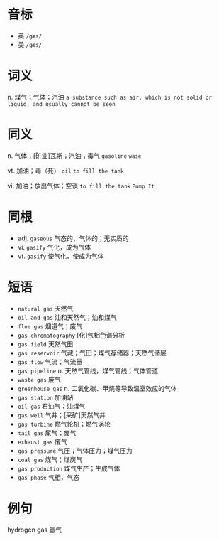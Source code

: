 # 音标

- 英 `/gæs/`
- 美 `/ɡæs/`

# 词义

n. 煤气；气体；汽油
`a substance such as air, which is not solid or liquid, and usually cannot be seen`

# 同义

n. 气体；[矿业]瓦斯；汽油；毒气
`gasoline` `wase`

vt. 加油；毒（死）
`oil` `to fill the tank`

vi. 加油；放出气体；空谈
`to fill the tank` `Pump It`

# 同根

- adj. `gaseous` 气态的，气体的；无实质的
- vi. `gasify` 气化，成为气体
- vt. `gasify` 使气化，使成为气体

# 短语

- `natural gas` 天然气
- `oil and gas` 油和天然气；油和煤气
- `flue gas` 烟道气；废气
- `gas chromatography` [化]气相色谱分析
- `gas field` 天然气田
- `gas reservoir` 气藏；气田；煤气存储器；天然气储层
- `gas flow` 气流；气流量
- `gas pipeline` n. 天然气管线，煤气管线；气体管道
- `waste gas` 废气
- `greenhouse gas` n. 二氧化碳、甲烷等导致温室效应的气体
- `gas station` 加油站
- `oil gas` 石油气；油煤气
- `gas well` 气井；[采矿]天然气井
- `gas turbine` 燃气轮机；燃气涡轮
- `tail gas` 尾气；废气
- `exhaust gas` 废气
- `gas pressure` 气压；气体压力；煤气压力
- `coal gas` 煤气；煤炭气
- `gas production` 煤气生产；生成气体
- `gas phase` 气相，气态

# 例句

hydrogen gas
氢气


